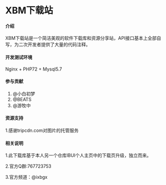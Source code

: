 # XBM下载站

#### 介绍
XBM下载站是一个简洁美观的软件下载库和资源分享站，API接口基本上全部自写，为二次开发者提供了大量的代码注释。

#### 开发测试环境

Nginx + PHP72 + Mysql5.7

#### 参与贡献

1. @小白初梦 
2. @BEATS
3. @游牧中

#### 资源支持

1.感谢tripcdn.com对图片的托管服务

#### 相关说明

1.此下载库基于本人另一个仓库IBUI个人主页中的下载页升级，独立而来。

2.官方Q群:767723753

3.官方频道：@ixbgx